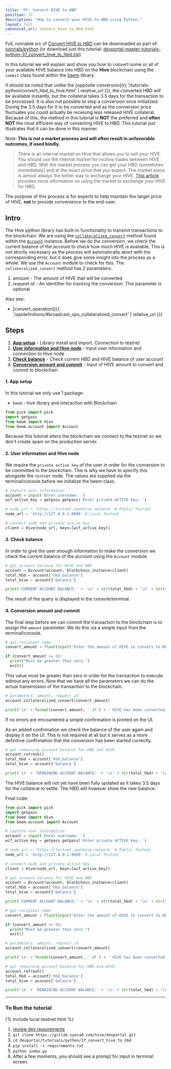 ```yaml
---
title: 'PY: Convert HIVE to HBD'
position: 37
description: "How to convert your HIVE to HBD using Python."
layout: full
canonical_url: convert_hive_to_hbd.html
---
```

Full, runnable src of [Convert HIVE to HBD](https://gitlab.syncad.com/hive/devportal/-/tree/master/tutorials/python/37_convert_hive_to_hbd) can be downloaded as part of: [tutorials/python](https://gitlab.syncad.com/hive/devportal/-/tree/master/tutorials/python) (or download just this tutorial: [devportal-master-tutorials-python-37_convert_hive_to_hbd.zip](https://gitlab.syncad.com/hive/devportal/-/archive/master/devportal-master.zip?path=tutorials/python/37_convert_hive_to_hbd)).

In this tutorial we will explain and show you how to convert some or all of your available HIVE balance into HBD on the **Hive** blockchain using the `commit` class found within the [beem](https://github.com/holgern/beem) library.

It should be noted that unlike the [opposite conversion]({{ '/tutorials-python/convert_hbd_to_hive.html' | relative_url }}), the converted HBD *will* be available instantly, but the collateral takes 3.5 days for the transaction to be processed.  It is also not possible to stop a conversion once initialized.  During the 3.5 days for it to be converted and as the conversion price fluctuates you could actually be receiving less released HIVE collateral.  Because of this, the method in this tutorial is **NOT** the preferred and **often NOT** the most efficient way of converting HIVE to HBD.  This tutorial just illustrates that it can be done in this manner.

Note: **This is not a market process and will often result in unfavorable outcomes, if used bindly.**

<blockquote class="warning">
  There is an internal market on Hive that allows you to sell your HIVE.  You should use the internal market for routine trades between HIVE and HBD.  With the market process you can get your HBD (sometimes immediately) and at the exact price that you expect.  The market place is almost always the better way to exchange your HIVE.  <a href="https://hive.blog/hive-148441/@rehan12/quick-guide-to-use-hive-internal-market">This article</a> provides more information on using the market to exchange your HIVE for HBD.
</blockquote>

The purpose of this process is for experts to help maintain the target price of HIVE, **not** to provide convenience to the end-user.

## Intro

The Hive python library has built-in functionality to transmit transactions to the blockchain.  We are using the [`collateralized_convert`](https://beem.readthedocs.io/en/latest/beem.account.html#beem.account.Account.collateralized_convert) method found within the [`Account`](https://beem.readthedocs.io/en/latest/beem.account.html) instance.  Before we do the conversion, we check the current balance of the account to check how much HIVE is available.  This is not strictly necessary as the process will automatically abort with the corresponding error, but it does give some insight into the process as a whole.  We use the `Account` module to check for this.  The `collateralized_convert` method has 2 parameters:

1. _amount_ - The amount of HIVE that will be converted
1. _request-id_ - An identifier for tracking the conversion. This parameter is optional

Also see:
* [convert_operation]({{ '/apidefinitions/#broadcast_ops_collateralized_convert' | relative_url }})

## Steps

1. [**App setup**](#setup) - Library install and import. Connection to testnet
1. [**User information and Hive node**](#userinfo) - Input user information and connection to Hive node
1. [**Check balance**](#balance) - Check current HBD and HIVE balance of user account
1. [**Conversion amount and commit**](#convert) - Input of HIVE amount to convert and commit to blockchain

#### 1. App setup <a name="setup"></a>

In this tutorial we only use 1 package:

- `beem` - hive library and interaction with Blockchain

```python
from pick import pick
import getpass
from beem import Hive
from beem.account import Account
```

Because this tutorial alters the blockchain we connect to the testnet so we don't create spam on the production server.

#### 2. User information and Hive node <a name="userinfo"></a>

We require the `private active key` of the user in order for the conversion to be committed to the blockchain.  This is why we have to specify this alongside the `testnet` node.  The values are supplied via the terminal/console before we initialize the beem class.

```python
# capture user information
account = input('Enter username: ')
wif_active_key = getpass.getpass('Enter private ACTIVE key: ')

# node_url = 'https://testnet.openhive.network' # Public Testnet
node_url = 'http://127.0.0.1:8090' # Local Testnet

# connect node and private active key
client = Hive(node_url, keys=[wif_active_key])
```

#### 3. Check balance <a name="balance"></a>

In order to give the user enough information to make the conversion we check the current balance of the account using the `Account` module.

```python
# get account balance for HIVE and HBD
account = Account(account, blockchain_instance=client)
total_hbd = account['hbd_balance']
total_hive = account['balance']

print('CURRENT ACCOUNT BALANCE:' + '\n' + str(total_hbd) + '\n' + str(total_hive) + '\n')
```

The result of the query is displayed in the console/terminal.

#### 4. Conversion amount and commit <a name="convert"></a>

The final step before we can commit the transaction to the blockchain is to assign the `amount` parameter.  We do this via a simple input from the terminal/console.

```python
# get recipient name
convert_amount = float(input('Enter the amount of HIVE to convert to HBD: ') or '0')

if (convert_amount <= 0):
  print("Must be greater than zero.")
  exit()
```

This value must be greater than zero in order for the transaction to execute without any errors.  Now that we have all the parameters we can do the actual transmission of the transaction to the blockchain.

```python
# parameters: amount, request_id
account.collateralized_convert(convert_amount)

print('\n' + format(convert_amount, '.3f') + ' HIVE has been converted to HBD')
```

If no errors are encountered a simple confirmation is printed on the UI.

As an added confirmation we check the balance of the user again and display it on the UI.  This is not required at all but it serves as a more definitive confirmation that the conversion has been started correctly.

```python
# get remaining account balance for HBD and HIVE
account.refresh()
total_hbd = account['hbd_balance']
total_hive = account['balance']

print('\n' + 'REMAINING ACCOUNT BALANCE:' + '\n' + str(total_hbd) + '\n' + str(total_hive))
```

The HIVE balance will not yet have been fully updated as it takes 3.5 days for the collateral to settle.  The HBD will however show the new balance.

Final code:

```python
from pick import pick
import getpass
from beem import Hive
from beem.account import Account

# capture user information
account = input('Enter username: ')
wif_active_key = getpass.getpass('Enter private ACTIVE key: ')

# node_url = 'https://testnet.openhive.network' # Public Testnet
node_url = 'http://127.0.0.1:8090' # Local Testnet

# connect node and private active key
client = Hive(node_url, keys=[wif_active_key])

# get account balance for HIVE and HBD
account = Account(account, blockchain_instance=client)
total_hbd = account['hbd_balance']
total_hive = account['balance']

print('CURRENT ACCOUNT BALANCE:' + '\n' + str(total_hbd) + '\n' + str(total_hive) + '\n')

# get recipient name
convert_amount = float(input('Enter the amount of HIVE to convert to HBD: ') or '0')

if (convert_amount <= 0):
  print("Must be greater than zero.")
  exit()

# parameters: amount, request_id
account.collateralized_convert(convert_amount)

print('\n' + format(convert_amount, '.3f') + ' HIVE has been converted to HBD')

# get remaining account balance for HBD and HIVE
account.refresh()
total_hbd = account['hbd_balance']
total_hive = account['balance']

print('\n' + 'REMAINING ACCOUNT BALANCE:' + '\n' + str(total_hbd) + '\n' + str(total_hive))


```

---

### To Run the tutorial

{% include local-testnet.html %}

1. [review dev requirements](getting_started.html)
1. `git clone https://gitlab.syncad.com/hive/devportal.git`
1. `cd devportal/tutorials/python/37_convert_hive_to_hbd`
1. `pip install -r requirements.txt`
1. `python index.py`
1. After a few moments, you should see a prompt for input in terminal screen.
